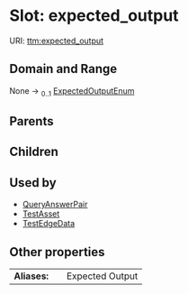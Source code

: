 
# Slot: expected_output




URI: [ttm:expected_output](https://w3id.org/TranslatorSRI/TranslatorTestingModel/expected_output)


## Domain and Range

None &#8594;  <sub>0..1</sub> [ExpectedOutputEnum](ExpectedOutputEnum.md)

## Parents


## Children


## Used by

 * [QueryAnswerPair](QueryAnswerPair.md)
 * [TestAsset](TestAsset.md)
 * [TestEdgeData](TestEdgeData.md)

## Other properties

|  |  |  |
| --- | --- | --- |
| **Aliases:** | | Expected Output |

